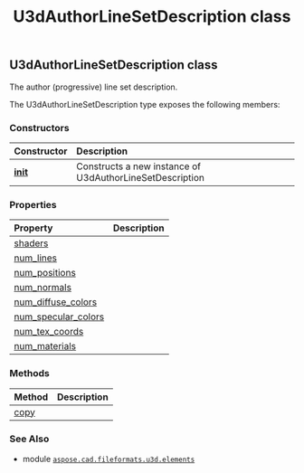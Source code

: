 ﻿---
title: U3dAuthorLineSetDescription class
second_title: Aspose.CAD for Python via .NET API References
description: 
type: docs
weight: 50
url: /python-net/aspose.cad.fileformats.u3d.elements/u3dauthorlinesetdescription/
is_root: false
---

## U3dAuthorLineSetDescription class

The author (progressive) line set description.



The U3dAuthorLineSetDescription type exposes the following members:

### Constructors
| Constructor | Description |
| :- | :- |
| [__init__](/cad/python-net/aspose.cad.fileformats.u3d.elements/u3dauthorlinesetdescription/__init__/#) | Constructs a new instance of U3dAuthorLineSetDescription |


### Properties
| Property | Description |
| :- | :- |
| [shaders](/cad/python-net/aspose.cad.fileformats.u3d.elements/u3dauthorlinesetdescription/shaders) |  |
| [num_lines](/cad/python-net/aspose.cad.fileformats.u3d.elements/u3dauthorlinesetdescription/num_lines) |  |
| [num_positions](/cad/python-net/aspose.cad.fileformats.u3d.elements/u3dauthorlinesetdescription/num_positions) |  |
| [num_normals](/cad/python-net/aspose.cad.fileformats.u3d.elements/u3dauthorlinesetdescription/num_normals) |  |
| [num_diffuse_colors](/cad/python-net/aspose.cad.fileformats.u3d.elements/u3dauthorlinesetdescription/num_diffuse_colors) |  |
| [num_specular_colors](/cad/python-net/aspose.cad.fileformats.u3d.elements/u3dauthorlinesetdescription/num_specular_colors) |  |
| [num_tex_coords](/cad/python-net/aspose.cad.fileformats.u3d.elements/u3dauthorlinesetdescription/num_tex_coords) |  |
| [num_materials](/cad/python-net/aspose.cad.fileformats.u3d.elements/u3dauthorlinesetdescription/num_materials) |  |


### Methods
| Method | Description |
| :- | :- |
| [copy](/cad/python-net/aspose.cad.fileformats.u3d.elements/u3dauthorlinesetdescription/copy/#) |  |



### See Also
* module [`aspose.cad.fileformats.u3d.elements`](..)
